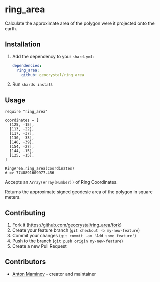# ring_area

Calculate the approximate area of the polygon were it projected onto the earth.

## Installation

1. Add the dependency to your `shard.yml`:

   ```yaml
   dependencies:
     ring_area:
       github: geocrystal/ring_area
   ```

2. Run `shards install`

## Usage

```crystal
require "ring_area"

coordinates = [
  [125, -15],
  [113, -22],
  [117, -37],
  [130, -33],
  [148, -39],
  [154, -27],
  [144, -15],
  [125, -15],
]

RingArea.ring_area(coordinates)
# => 7748891609977.456
```
Accepts an `Array(Array(Number))` of Ring Coordinates.

Returns the approximate signed geodesic area of the polygon in square meters.

## Contributing

1. Fork it (<https://github.com/geocrystal/ring_area/fork>)
2. Create your feature branch (`git checkout -b my-new-feature`)
3. Commit your changes (`git commit -am 'Add some feature'`)
4. Push to the branch (`git push origin my-new-feature`)
5. Create a new Pull Request

## Contributors

- [Anton Maminov](https://github.com/mamantoha) - creator and maintainer
